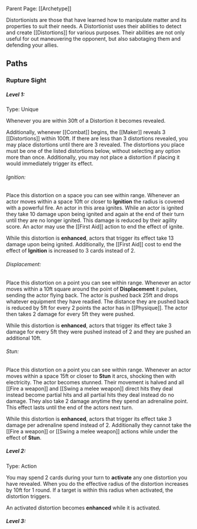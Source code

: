 Parent Page: [[Archetype]]

Distortionists are those that have learned how to manipulate matter and its properties to suit their needs. A Distortionist uses their abilities to detect and create [[Distortions]] for various purposes. Their abilities are not only useful for out maneuvering the opponent, but also sabotaging them and defending your allies.


## Paths
### Rupture Sight
##### Level 1:
Type: Unique

Whenever you are within 30ft of a Distortion it becomes revealed.

Additionally, whenever [[Combat]] begins, the [[Maker]] reveals 3 [[Distortions]] within 100ft. If there are less than 3 distortions revealed, you may place distortions until there are 3 revealed. The distortions you place must be one of the listed distortions below, without selecting any option more than once. Additionally, you may not place a distortion if placing it would immediately trigger its effect.

###### Ignition:
Place this distortion on a space you can see within range. Whenever an actor moves within a space 10ft or closer to **Ignition** the radius is covered with a powerful fire. An actor in this area ignites. While an actor is ignited they take 10 damage upon being ignited and again at the end of their turn until they are no longer ignited. This damage is reduced by their agility score. An actor may use the [[First Aid]] action to end the effect of ignite.

While this distortion is **enhanced**, actors that trigger its effect take 13 damage upon being ignited. Additionally, the [[First Aid]] cost to end the effect of **Ignition** is increased to 3 cards instead of 2.

###### Displacement:
Place this distortion on a point you can see within range. Whenever an actor moves within a 10ft square around the point of **Displacement** it pulses, sending the actor flying back. The actor is pushed back 25ft and drops whatever equipment they have readied. The distance they are pushed back is reduced by 5ft for every 2 points the actor has in [[Physique]]. The actor then takes 2 damage for every 5ft they were pushed.

While this distortion is **enhanced**, actors that trigger its effect take 3 damage for every 5ft they were pushed instead of 2 and they are pushed an additional 10ft.

###### Stun:
Place this distortion on a point you can see within range. Whenever an actor moves within a space 15ft or closer to **Stun** it arcs, shocking then with electricity. The actor becomes stunned. Their movement is halved and all [[Fire a weapon]] and [[Swing a melee weapon]] direct hits they deal instead become partial hits and all partial hits they deal instead do no damage. They also take 2 damage anytime they spend an adrenaline point. This effect lasts until the end of the actors next turn.

While this distortion is **enhanced**, actors that trigger its effect take 3 damage per adrenaline spend instead of 2. Additionally they cannot take the [[Fire a weapon]] or [[Swing a melee weapon]] actions while under the effect of **Stun**.

##### Level 2:
Type: Action

You may spend 2 cards during your turn to **activate** any one distortion you have revealed. When you do the effective radius of the distortion increases by 10ft for 1 round. If a target is within this radius when activated, the distortion triggers.

An activated distortion becomes **enhanced** while it is activated.

##### Level 3:
